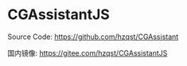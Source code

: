 # CGAssistantJS

Source Code: https://github.com/hzqst/CGAssistant

国内镜像: https://gitee.com/hzqst/CGAssistantJS
